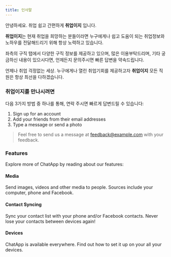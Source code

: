 ```yaml
---
title: 인사말
---
```


안녕하세요. 취업 쉽고 간편하게 **취업이지** 입니다.

**취업이지**는 현재 취업을 희망하는 분들이라면 누구에게나
쉽고 도움이 되는 취업정보와 노하우를 전달해드리기 위해 항상 노력하고 있습니다.

좌측의 구직 탭에서 다양한 구직 정보를 제공하고 있으며, 많은 이용부탁드리며, 기타 궁금하신 내용이 있으시다면, 언제든지 문의주시면 빠른 답변을 약속드립니다.

언제나 취업 걱정없는 세상. 누구에게나 열린 취업기회를 제공하고자 **취업이지** 모든 직원은 항상 최선을 다하겠습니다.

### 취업이지를 만나시려면

다음 3가지 방법 중 하나를 통해, 연락 주시면 빠르게 답변드릴 수 있습니다:

1. Sign up for an account
2. Add your friends from their email addresses
3. Type a message or send a photo

> Feel free to send us a message at [feedback@example.com](mailto:feedback@example.com) with your feedback.

### Features

Explore more of ChatApp by reading about our features:

#### Media

Send images, videos and other media to people. Sources include your computer, phone and Facebook.

#### Contact Syncing

Sync your contact list with your phone and/or Facebook contacts. Never lose your contacts between devices again!

#### Devices

ChatApp is available everywhere. Find out how to set it up on your all your devices.
